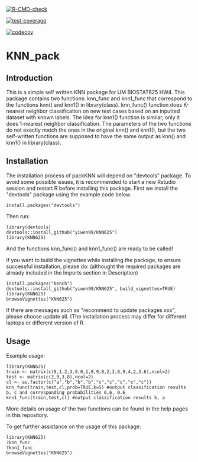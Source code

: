 <!-- badges: start -->
[![R-CMD-check](https://github.com/yiwen99/KNN625/workflows/R-CMD-check/badge.svg)](https://github.com/yiwen99/KNN625/actions)
<!-- badges: end -->

[![test-coverage](https://github.com/yiwen99/KNN625/actions/workflows/test-coverage.yaml/badge.svg)](https://github.com/yiwen99/KNN625/actions/workflows/test-coverage.yaml)

[![codecov](https://codecov.io/gh/yiwen99/KNN625/branch/master/graph/badge.svg?token=AMFGTTJR0I)](https://codecov.io/gh/yiwen99/KNN625)

# KNN_pack
## Introduction
This is a simple self written KNN package for UM BIOSTAT625 HW4. This package contains two functions: knn_func and knn1_func that correspond to the functions knn() and knn1() in library(class). knn_func() function does K-nearest neighbor classification on new test cases based on an inputted dataset with known labels. The idea for knn1() function is similar, only it does 1-nearest neighbor classification. The parameters of the two functions do not exactly match the ones in the original knn() and knn1(), but the two self-written functions are supposed to have the same output as knn() and knn1() in library(class).

## Installation
The installation process of packKNN will depend on "devtools" package.
To avoid some possible issues, it is recommended to start a new Rstudio session and restart R before installing this package.
First we install the "devtools" package using the example code below.
```
install.packages("devtools")
```
Then run:
```
library(devtools)
devtools::install_github("yiwen99/KNN625")
library(KNN625)
```
And the functions knn_func() and knn1_func() are ready to be called!

If you want to build the vignettes while installing the package, to ensure successful installation, please do:
(althought the required packages are already included in the Imports section in Description)

```
install.packages("bench")
devtools::install_github("yiwen99/KNN625", build_vignettes=TRUE)
library(KNN625)
browseVignettes("KNN625")
```

If there are messages such as "recommend to update packages xxx", please choose update all. (The installation process may differ for different laptops or different version of R.

## Usage
Example usage:
```
library(KNN625)
train <- matrix(c(9,1,2,3,9,0,1,9,9,8,2,3,6,9,4,2,3,6),ncol=2)
test <- matrix(c(2,9,3,8),ncol=2)
cl <- as.factor(c("a","b","b","b","c","c","c","c","c"))
knn_func(train,test,cl,prob=TRUE,k=5) #output classification results b, c and corresponding probabilities 0.6, 0.6
knn1_func(train,test,cl) #output classification results b, a
```
More details on usage of the two functions can be found in the help pages in this repository.

To get further assistance on the usage of this package:

```
library(KNN625)
?knn_func
?knn1_func
browseVignettes("KNN625")
```
